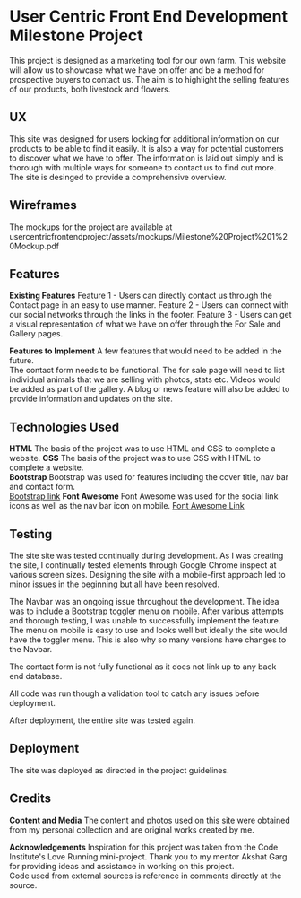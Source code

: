# User Centric Front End Development Milestone Project #

This project is designed as a marketing tool for our own farm.  This website will allow us to showcase what we have on offer and be a 
method for prospective buyers to contact us.  The aim is to highlight the selling features of our products, both livestock and flowers.  

## UX ##
This site was designed for users looking for additional information on our products to be able to find it easily.  It is also a way for
potential customers to discover what we have to offer. The information is laid out simply and is thorough with multiple ways for someone
to contact us to find out more.  The site is desinged to provide a comprehensive overview.

## Wireframes ##
The mockups for the project are available at usercentricfrontendproject/assets/mockups/Milestone%20Project%201%20Mockup.pdf

## Features ##
**Existing Features**
        Feature 1 - Users can directly contact us through the Contact page in an easy to use manner.
        Feature 2 - Users can connect with our social networks through the links in the footer.
        Feature 3 - Users can get a visual representation of what we have on offer through the For Sale and Gallery pages.  

**Features to Implement**
    A few features that would need to be added in the future.  
        The contact form needs to be functional. 
        The for sale page will need to list individual animals that we are selling with photos, stats etc.
        Videos would be added as part of the gallery. 
        A blog or news feature will also be added to provide information and updates on the site. 

## Technologies Used ##
 **HTML**
    The basis of the project was to use HTML and CSS to complete a website.
 **CSS**
    The basis of the project was to use CSS with HTML to complete a website.  
**Bootstrap**
    Bootstrap was used for features including the cover title, nav bar and contact form.  
    [Bootstrap link](https://stackpath.bootstrapcdn.com/bootstrap/4.4.1/css/bootstrap.min.css)
 **Font Awesome**
    Font Awesome was used for the social link icons as well as the nav bar icon on mobile.
    [Font Awesome Link](https://stackpath.bootstrapcdn.com/font-awesome/4.7.0/css/font-awesome.min.css)


## Testing ##
The site site was tested continually during development.  As I was creating the site, I continually tested elements through Google Chrome inspect
at various screen sizes.  Designing the site with a mobile-first approach led to minor issues in the beginning but all have been resolved.

The Navbar was an ongoing issue throughout the development.  The idea was to include a Bootstrap toggler menu on mobile.  After various attempts and
thorough testing, I was unable to successfully implement the feature.  The menu on mobile is easy to use and looks well but ideally the site
would have the toggler menu.  This is also why so many versions have changes to the Navbar.

The contact form is not fully functional as it does not link up to any back end database.  

All code was run though a validation tool to catch any issues before deployment.  

After deployment, the entire site was tested again.  


## Deployment ##
The site was deployed as directed in the project guidelines.  

## Credits ###
**Content and Media**
 The content and photos used on this site were obtained from my personal collection and are original works created by me. 

**Acknowledgements**
    Inspiration for this project was taken from the Code Institute's Love Running mini-project. 
    Thank you to my mentor Akshat Garg for providing ideas and assistance in working on this project.  
    Code used from external sources is reference in comments directly at the source.   
